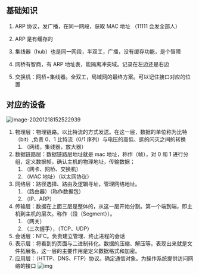 ## 基础知识

1. ARP 协议，发广播，在同一网段，获取 MAC 地址 （11111 会发全部人）

2. ARP 是有缓存的

3. 集线器（hub）也是同一网段，半双工，广播，没有缓存功能，是个智障

4. 网桥有智商，有 ARP 地址表，能隔离冲突域。记录在左边还是右边

5. 交换机：网桥+集线器。全双工，局域网的最终方案。可以记住接口对应的位置

## 对应的设备

![image-20201218152522939](C:\Users\Administrator\AppData\Roaming\Typora\typora-user-images\image-20201218152522939.png)

1. 物理层：物理链路。以比特流的方式发送。在这一层，数据的单位称为比特（bit）,负责 0、1 比特流（0/1 序列）与电压的高低、逛的闪灭之间的转换
   1. （网线，集线器，放大器）
2. 数据链路层：数据链路层地址就是 mac 地址，称作（帧），对 0 和 1 进行分组，定义数据帧，确认主机的物理地址，传输数据；
   1. （网卡、网桥、交换机）
   2. （MAC 地址）（以太网协议）
3. 网络层：路径选择、路由及逻辑寻址，管理网络地址。
   1. （路由器）（称作数据包）
   2. （IP、ARP）
4. 传输层：数据在上面三层是整体的，从这一层开始分割。第一个端到端，即主机到主机的层次。称作（段（Segment））。
   1. （网关）
   2. （三次握手），（TCP、UDP）
5. 会话层：NFC。负责建立管理、终止进程的会话
6. 表示层：将看到的页面与二进制转化。数据的压缩、解压等。表现出来就是文件拓展名，这一层的主要作用是定义数据格式和加密。
7. 应用层：（HTTP、DNS、FTP）协议。确定通信对象。为操作系统提供访问网络的接口
   ![img](https://imgconvert.csdnimg.cn/aHR0cHM6Ly91c2VyLWdvbGQtY2RuLnhpdHUuaW8vMjAxOC83LzI5LzE2NGU1MjkzMDlmMGZhMzM?x-oss-process=image/format,png)
